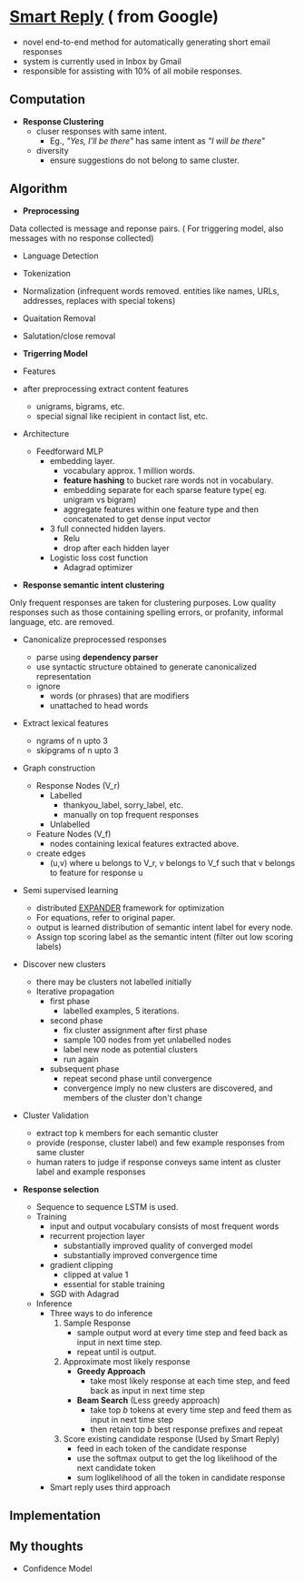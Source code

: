 # [Smart Reply](https://arxiv.org/abs/1606.04870) ( from Google)
* novel end-to-end method for automatically generating short email responses
* system is currently used in Inbox by Gmail
* responsible for assisting with 10% of all mobile responses.

## Computation

- **Response Clustering**
  - cluser responses with same intent. 
    - Eg., _"Yes, I'll be there"_ has same intent as _"I will be there"_
  - diversity
    - ensure suggestions do not belong to same cluster.

## Algorithm
- **Preprocessing**

 Data collected is message and reponse pairs. ( For triggering model, also messages with no response collected)
 - Language Detection
 - Tokenization 
 - Normalization (infrequent words removed. entities like names, URLs, addresses, replaces with special tokens)
 - Quaitation Removal
 - Salutation/close removal
 
- **Trigerring Model**
 - Features
  - after preprocessing extract content features
    - unigrams, bigrams, etc.
    - special signal like recipient in contact list, etc.
 - Architecture
   - Feedforward MLP
     - embedding layer.
       - vocabulary approx. 1 million words.
       - **feature hashing** to bucket rare words not in vocabulary.
       - embedding separate for each sparse feature type( eg. unigram vs bigram)
       - aggregate features within one feature type and then concatenated to get dense input vector
     - 3 full connected hidden layers.
       - Relu
       - drop after each hidden layer
     - Logistic loss cost function
       - Adagrad optimizer
   
- **Response semantic intent clustering**

 Only frequent responses are taken for clustering purposes. Low quality responses such as those containing spelling errors, or  profanity, informal language, etc. are removed.
 - Canonicalize preprocessed responses
    - parse using **dependency parser**
    - use syntactic structure obtained to generate canonicalized representation
    - ignore
      - words (or phrases) that are modifiers
      - unattached to head words
 - Extract lexical features
    - ngrams of n upto 3
    - skipgrams of n upto 3
 - Graph construction
   - Response Nodes (V_r)
     - Labelled
       - thankyou_label, sorry_label, etc.
       - manually on top frequent responses
     - Unlabelled
   - Feature Nodes (V_f)
     - nodes containing lexical features extracted above.
   - create edges
     - (u,v) where u belongs to V_r, v belongs to V_f such that v belongs to feature for response u
 - Semi supervised learning
    - distributed [EXPANDER](https://arxiv.org/abs/1512.01752) framework for optimization
    - For equations, refer to original paper.
    - output is learned distribution of semantic intent label for every node.
    - Assign top scoring label as the semantic intent (filter out low scoring labels)
 - Discover new clusters
    - there may be clusters not labelled initially
    - Iterative propagation
      - first phase
        - labelled examples, 5 iterations.
      - second phase
        - fix cluster assignment after first phase
        - sample 100 nodes from yet unlabelled nodes
        - label new node as potential clusters
        - run again
      - subsequent phase
        - repeat second phase until convergence
        - convergence imply no new clusters are discovered, and members of the cluster don't change
  - Cluster Validation
     - extract top k members for each semantic cluster
     - provide (response, cluster label) and few example responses from same cluster
     - human raters to judge if response conveys same intent as cluster label and example responses
   
     
- **Response selection**
  - Sequence to sequence LSTM is used.
  - Training
    - input and output vocabulary consists of most frequent words
    - recurrent projection layer
      - substantially improved quality of converged model
      - substantially improved convergence time
    - gradient clipping
      - clipped at value 1
      - essential for stable training
    - SGD with Adagrad
  - Inference
    - Three ways to do inference
      1. Sample Response
         - sample output word at every time step and feed back as input in next time step.
         - repeat until <EOS> is output.
      2. Approximate most likely response
         - __Greedy Approach__
           - take most likely response at each time step, and feed back as input in next time step
         - __Beam Search__ (Less greedy approach)
           - take top _b_ tokens at every time step and feed them as input in next time step
           - then retain top _b_ best response prefixes and repeat
      3. Score existing candidate response (Used by Smart Reply)
         - feed in each token of the candidate response
         - use the softmax output to get the log likelihood of the next candidate token
         - sum loglikelihood of all the token in candidate response
    - Smart reply uses third approach  

## Implementation

## My thoughts
 - Confidence Model


